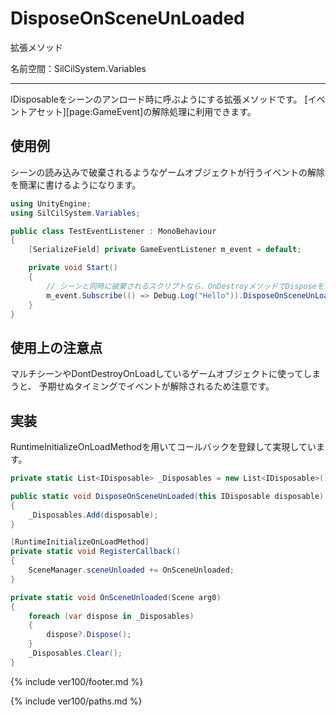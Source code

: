 # DisposeOnSceneUnLoaded

拡張メソッド

名前空間：SilCilSystem.Variables

---

IDisposableをシーンのアンロード時に呼ぶようにする拡張メソッドです。
[イベントアセット][page:GameEvent]の解除処理に利用できます。

## 使用例

シーンの読み込みで破棄されるようなゲームオブジェクトが行うイベントの解除を簡潔に書けるようになります。

```cs
using UnityEngine;
using SilCilSystem.Variables;

public class TestEventListener : MonoBehaviour
{
    [SerializeField] private GameEventListener m_event = default;

    private void Start()
    {
        // シーンと同時に破棄されるスクリプトなら、OnDestroyメソッドでDisposeを書く必要がなくなります.
        m_event.Subscribe(() => Debug.Log("Hello")).DisposeOnSceneUnLoaded();
    }
}
```

## 使用上の注意点

マルチシーンやDontDestroyOnLoadしているゲームオブジェクトに使ってしまうと、
予期せぬタイミングでイベントが解除されるため注意です。

## 実装

RuntimeInitializeOnLoadMethodを用いてコールバックを登録して実現しています。

```cs
private static List<IDisposable> _Disposables = new List<IDisposable>(); 

public static void DisposeOnSceneUnLoaded(this IDisposable disposable)
{
    _Disposables.Add(disposable);
}

[RuntimeInitializeOnLoadMethod]
private static void RegisterCallback()
{
    SceneManager.sceneUnloaded += OnSceneUnloaded;
}

private static void OnSceneUnloaded(Scene arg0)
{
    foreach (var dispose in _Disposables)
    {
        dispose?.Dispose();
    }
    _Disposables.Clear();
}
```

<!--- footer --->

{% include ver100/footer.md %}

<!--- 参照 --->

{% include ver100/paths.md %}
